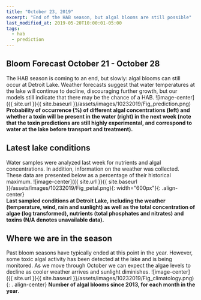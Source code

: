 ```yaml
---
title: "October 23, 2019"
excerpt: "End of the HAB season, but algal blooms are still possible"
last_modified_at: 2019-05-20T10:00:01-05:00
tags: 
  - hab
  - prediction
---
```

## Bloom Forecast October 21 - October 28
The HAB season is coming to an end, but slowly: algal blooms can still occur at Detroit Lake.      Weather forecasts suggest that water temperatures at the lake will continue to decline, discouraging further growth, but our models still indicate that there may be the chance of a HAB.
![image-center]({{ site.url }}{{ site.baseurl }}/assets/images/10232019/Fig_prediction.png)
__Probability of occurrence (%) of different algal concentrations (left) and whether a toxin will    be  present in the water (right) in the next week (note that the toxin predictions are still         highly      experimental, and correspond to water at the lake before transport and treatment).__

## Latest lake conditions
Water samples were analyzed last week for nutrients and algal concentrations. In addition,           information on the weather was collected. These data are presented below as a percentage of their    historical maximum.
![image-center]({{ site.url }}{{ site.baseurl }}/assets/images/10232019/Fig_petal.png){:             width="600px"}{: .align-center}
<br clear="all" />
__Last sampled conditions at Detroit Lake, including the weather (temperature, wind, rain and        sunlight) as well as the total concentration of algae (log transformed), nutrients (total phosphates and nitrates) and  toxins (N/A denotes unavailable data).__

## Where we are in the season
Past bloom seasons have typically ended at this point in the year. However, some toxic algal         activity has been detected at the lake and is being monitored. As we move through October we can     expect the algae levels to decline as cooler weather arrives and sunlight diminishes.
![image-center]({{ site.url }}{{ site.baseurl }}/assets/images/10232019/Fig_climatology.png){: .     align-center}
__Number of algal blooms since 2013, for each month in the year__.

